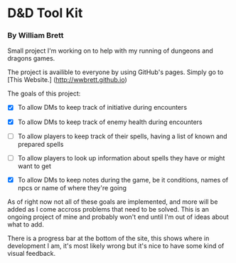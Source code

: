 # D&D Tool Kit
### By William Brett
Small project I'm working on to help with my running of dungeons and dragons games. 

The project is availible to everyone by using GitHub's pages.
Simply go to [This Website.] (http://wwbrett.github.io)

The goals of this project:
- [x] To allow DMs to keep track of initiative during encounters
- [x] To allow DMs to keep track of enemy health during encounters
- [ ] To allow players to keep track of their spells, having a list of known and prepared spells
- [ ] To allow players to look up information about spells they have or might want to get
- [x] To allow DMs to keep notes during the game, be it conditions, names of npcs or name of where they're going


As of right now not all of these goals are implemented, and more will be added as I come accross problems that need to be solved.
This is an ongoing project of mine and probably won't end until I'm out of ideas about what to add.

There is a progress bar at the bottom of the site, this shows where in development I am, it's most likely wrong but it's nice to have some kind of visual feedback.
